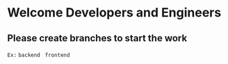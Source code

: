 # Welcome Developers and Engineers
## Please create branches to start the work
`Ex:` `backend` ` frontend`
